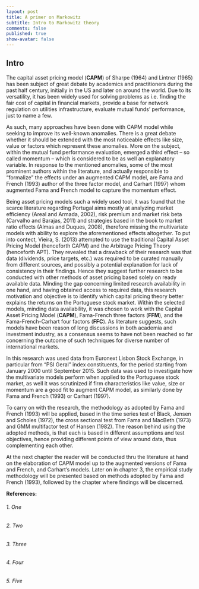 ```yaml
---
layout: post
title: A primer on Markowitz
subtitle: Intro to Markowitz theory
comments: false
published: true
show-avatar: false
---
```

## Intro

The capital asset pricing model (**CAPM**) of Sharpe (1964) and Lintner (1965) has been subject of great debate by academics and practitioners during the past half century, initially in the US and later on around the world. Due to its versatility, it has been widely used for solving problems as i.e. finding the fair cost of capital in financial markets,  provide a base for network regulation on utilities infrastructure, evaluate mutual funds’ performance, just to name a few. 

As such, many approaches have been done with CAPM model while seeking to improve its well-known anomalies. There is a great debate whether it should be extended with the most noticeable effects like size, value or factors which represent these anomalies. More on the subject, within the mutual fund performance evaluation, emerged a third effect – so called momentum – which is considered to be as well an explanatory variable. 
In response to the mentioned anomalies, some of the most prominent authors within the literature, and actually responsible to “formalize” the effects under an augmented CAPM model, are Fama and French (1993) author of the three factor model, and Carhart (1997) whom augmented Fama and French model to capture the momentum effect.

Being asset pricing models such a widely used tool, it was found that the scarce literature regarding Portugal aims mostly at analyzing market efficiency (Areal and Armada, 2002), risk premium and market risk beta (Carvalho and Barajas, 2011) and strategies based in the book to market ratio effects (Almas and Duques, 2008), therefore missing the multivariate models with ability to explore the aforementioned effects altogether.
To put into contect, Vieira, S. (2013) attempted to use the traditional Capital Asset Pricing Model (henceforth CAPM) and the Arbitrage Pricing Theory (henceforth APT). They revealed that a drawback of their research was that data (dividends, price targets, etc.) was required to be curated manually from different sources, and possibly a potential explanation for lack of consistency in their findings. Hence they suggest further research to be conducted with other methods of asset pricing based solely on ready available data.
Minding the gap concerning limited research availability in one hand, and having obtained access to required data, this research motivation and objective is to identify which capital pricing theory better explains the returns on the Portuguese stock market. Within the selected models, minding data availability, it was chosen to work with the Capital Asset Pricing Model (**CAPM**), Fama-French three factors (**FFM**), and the Fama-French-Carhart four factors (**FFC**). As literature suggests, such models have been reason of long discussions in both academia and investment industry, as a consensus seems to have not been reached so far concerning the outcome of such techniques for diverse number of international markets.

In this research was used data from Euronext Lisbon Stock Exchange, in particular from “PSI Geral” index constituents, for the period starting from January 2000 until September 2015. Such data was used to investigate how the multivariate models perform when applied to the Portuguese stock market, as well it was scrutinized if firm characteristics like value, size or momentum are a good fit to augment CAPM model, as similarly done by Fama and French (1993) or Carhart (1997).

To carry on with the research, the methodology as adopted by Fama and French (1993) will be applied, based in the time series test of Black, Jensen and Scholes (1972), the cross sectional test from Fama and MacBeth (1973) and GMM multifactor test of Hansen (1982). The reason behind using the adopted methods, is that each is based in different assumptions and test objectives, hence providing different points of view around data, thus complementing each other.

At the next chapter the reader will be conducted thru the literature at hand on the elaboration of CAPM model up to the augmented versions of Fama and French, and Carhart’s models. Later on in chapter 3, the empirical study methodology will be presented based on methods adopted by Fama and French (1993), followed by the chapter where findings will be discerned.


**References:**
###### 1. One
###### 2. Two
###### 3. Three
###### 4. Four
###### 5. Five
